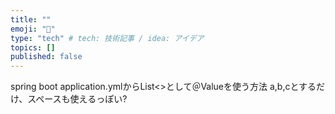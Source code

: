 ```yaml
---
title: ""
emoji: "🦔"
type: "tech" # tech: 技術記事 / idea: アイデア
topics: []
published: false
---
```

spring boot application.ymlからList<>として＠Valueを使う方法
a,b,cとするだけ、スペースも使えるっぽい?
